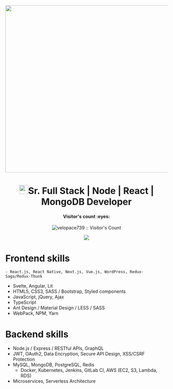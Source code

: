 <img src="https://encrypted-tbn0.gstatic.com/images?q=tbn:ANd9GcT4u4Ga9AwdOmBBImm1oZ-Z3MmbRNdmoqfvAyQ3yt8FAgMIbJhS" width="1300" height="520">
<h1 align="center"><img src="https://media.giphy.com/media/hvRJCLFzcasrR4ia7z/giphy.gif" width="28">Sr. Full Stack | Node | React | MongoDB Developer</h1>

<h4 align="center">Visitor's count :eyes:</h4>
<p align="center"><img src="https://profile-counter.glitch.me/{velopace739}/count.svg" alt="velopace739 :: Visitor's Count" /></p>

<p align='center'>
<img src='https://github-widgetbox.vercel.app/api/profile?username=velopace739&data=followers,repositories,stars,commits' />
</p>

 # Frontend skills
 	- React.js, React Native, Next.js, Vue.js, WordPress, Redux-Saga/Redux-Thunk
  - Svelte, Angular, Lit
  - HTML5, CSS3, SASS / Bootstrap, Styled components
  - JavaScript, jQuery, Ajax
  - TypeScript
  - Ant Design / Material Design / LESS / SASS
  - WebPack, NPM, Yarn

 # Backend skills
  - Node.js / Express / RESTful APIs, GraphQL
  - JWT, OAuth2, Data Encryption, Secure API Design, XSS/CSRF Protection
  - MySQL, MongoDB, PostgreSQL, Redis
	- Docker, Kubernetes, Jenkins, GitLab CI, AWS (EC2, S3, Lambda, RDS)
  - Microservices, Serverless Architecture
